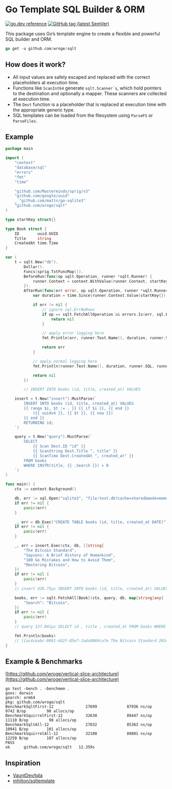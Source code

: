 # Go Template SQL Builder & ORM

[![go.dev reference](https://img.shields.io/badge/go.dev-reference-007d9c?logo=go&logoColor=white)](https://pkg.go.dev/github.com/wroge/sqlt)
[![GitHub tag (latest SemVer)](https://img.shields.io/github/tag/wroge/sqlt.svg?style=social)](https://github.com/wroge/sqlt/tags)

This package uses Go’s template engine to create a flexible and powerful SQL builder and ORM.

```go
go get -u github.com/wroge/sqlt
```

## How does it work?

- All input values are safely escaped and replaced with the correct placeholders at execution time.
- Functions like ```ScanInt64``` generate ```sqlt.Scanner`s```, which hold pointers to the destination and optionally a mapper. These scanners are collected at execution time.
- The ```Dest``` function is a placeholder that is replaced at execution time with the appropriate generic type.
- SQL templates can be loaded from the filesystem using ```ParseFS``` or ```ParseFiles```.

## Example

```go
package main

import (
	"context"
	"database/sql"
	"errors"
	"fmt"
	"time"

	"github.com/Masterminds/sprig/v3"
	"github.com/google/uuid"
	_ "github.com/mattn/go-sqlite3"
	"github.com/wroge/sqlt"
)

type startKey struct{}

type Book struct {
	ID        uuid.UUID
	Title     string
	CreatedAt time.Time
}

var (
	t = sqlt.New("db").
		Dollar().
		Funcs(sprig.TxtFuncMap()).
		BeforeRun(func(op sqlt.Operation, runner *sqlt.Runner) {
			runner.Context = context.WithValue(runner.Context, startKey{}, time.Now())
		}).
		AfterRun(func(err error, op sqlt.Operation, runner *sqlt.Runner) error {
			var duration = time.Since(runner.Context.Value(startKey{}).(time.Time))

			if err != nil {
				// ignore sql.ErrNoRows
				if op == sqlt.FetchAllOperation && errors.Is(err, sql.ErrNoRows) {
					return nil
				}

				// apply error logging here
				fmt.Println(err, runner.Text.Name(), duration, runner.SQL, runner.Args)

				return err
			}

			// apply normal logging here
			fmt.Println(runner.Text.Name(), duration, runner.SQL, runner.Args)

			return nil
		})

		// INSERT INTO books (id, title, created_at) VALUES

	insert = t.New("insert").MustParse(`
		INSERT INTO books (id, title, created_at) VALUES
		{{ range $i, $t := . }} {{ if $i }}, {{ end }}
			({{ uuidv4 }}, {{ $t }}, {{ now }})
		{{ end }}
		RETURNING id;
	`)

	query = t.New("query").MustParse(`
		SELECT
			{{ Scan Dest.ID "id" }}
			{{ ScanString Dest.Title ", title" }}
			{{ ScanTime Dest.CreatedAt ", created_at" }}
		FROM books
		WHERE INSTR(title, {{ .Search }}) > 0
	`)
)

func main() {
	ctx := context.Background()

	db, err := sql.Open("sqlite3", "file:test.db?cache=shared&mode=memory")
	if err != nil {
		panic(err)
	}

	_, err = db.Exec("CREATE TABLE books (id, title, created_at DATE)")
	if err != nil {
		panic(err)
	}

	_, err = insert.Exec(ctx, db, []string{
		"The Bitcoin Standard",
		"Sapiens: A Brief History of Humankind",
		"100 Go Mistakes and How to Avoid Them",
		"Mastering Bitcoin",
	})
	if err != nil {
		panic(err)
	}
	// insert 426.75µs INSERT INTO books (id, title, created_at) VALUES ($1, $2, $3) , ($4, $5, $6) , ($7, $8, $9) , ($10, $11, $12) RETURNING id;

	books, err := sqlt.FetchAll[Book](ctx, query, db, map[string]any{
		"Search": "Bitcoin",
	})
	if err != nil {
		panic(err)
	}
	// query 137.041µs SELECT id , title , created_at FROM books WHERE INSTR(title, $1) > 0

	fmt.Println(books)
	// [{ac4ceabc-0091-4d2f-85e7-1ada0069ca7e The Bitcoin Standard 2024-08-04 11:20:17.821766 +0200 +0200} {7ea05e4d-1578-4088-b00b-3dbbf2f55576 Mastering Bitcoin 2024-08-04 11:20:17.821783 +0200 +0200}]
}
```

## Example & Benchmarks

[https://github.com/wroge/vertical-slice-architecture](https://github.com/wroge/vertical-slice-architecture)

```
go test -bench . -benchmem .
goos: darwin
goarch: arm64
pkg: github.com/wroge/sqlt
BenchmarkSqltFirst-12              27699             87936 ns/op            9742 B/op         90 allocs/op
BenchmarkSquirrelFirst-12          32630             89447 ns/op           11110 B/op         98 allocs/op
BenchmarkSqltAll-12                27032             85363 ns/op           10941 B/op        101 allocs/op
BenchmarkSquirrelAll-12            32100             89801 ns/op           12250 B/op        107 allocs/op
PASS
ok      github.com/wroge/sqlt   12.359s
```

## Inspiration

- [VauntDev/tqla](https://github.com/VauntDev/tqla)
- [mhilton/sqltemplate](https://github.com/mhilton/sqltemplate)
